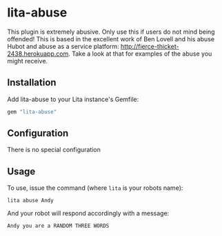 # lita-abuse

This plugin is extremely abusive. Only use this if users do not mind being
offended! This is based in the excellent work of Ben Lovell and his abuse Hubot
and abuse as a service platform: http://fierce-thicket-2438.herokuapp.com. Take
a look at that for examples of the abuse you might receive.

## Installation

Add lita-abuse to your Lita instance's Gemfile:

``` ruby
gem "lita-abuse"
```

## Configuration

There is no special configuration

## Usage

To use, issue the command (where `lita` is your robots name):

```
lita abuse Andy
```

And your robot will respond accordingly with a message:

```
Andy you are a RANDOM THREE WORDS
```
